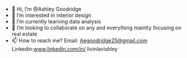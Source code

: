 - 👋 Hi, I’m @Ashley Goodridge
- 👀 I’m interested in interior design
- 🌱 I’m currently learning data analysis
- 💞️ I’m looking to collaborate on any and everything mainlty focusing on real estate 
- 📫 How to reach me? Email: Aegoodridge25@gmail.com Linkedin:www.linkedin.com/in/
livinlavishley
<!---
livinlavishley/livinlavishley is a ✨ special ✨ repository because its `README.md` (this file) appears on your GitHub profile.
You can click the Preview link to take a look at your changes.
--->
